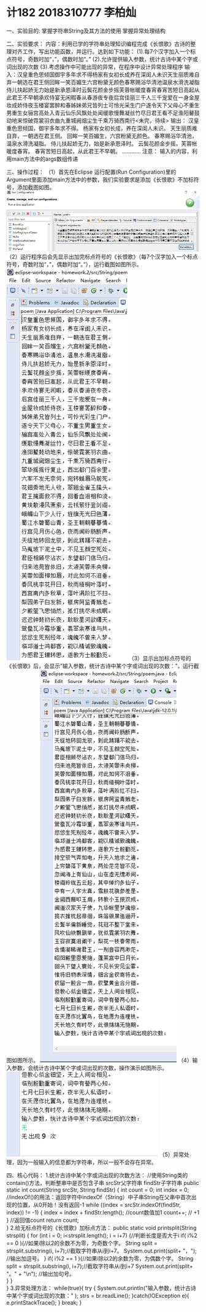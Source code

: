 # 计182 2018310777 李柏灿
一、实验目的:
  掌握字符串String及其方法的使用
  掌握异常处理结构

二、实验要求：
内容：利用已学的字符串处理知识编程完成《长恨歌》古诗的整理对齐工作，写出功能函数，并运行。达到如下功能：
  (1).每7个汉字加入一个标点符号，奇数时加“，”，偶数时加“。”
  (2).允许提供输入参数，统计古诗中某个字或词出现的次数
  (3).考虑操作中可能出现的异常，在程序中设计异常处理程序
输入：汉皇重色思倾国御宇多年求不得杨家有女初长成养在深闺人未识天生丽质难自弃一朝选在君王侧回眸一笑百媚生六宫粉黛无颜色春寒赐浴华清池温泉水滑洗凝脂侍儿扶起娇无力始是新承恩泽时云鬓花颜金步摇芙蓉帐暖度春宵春宵苦短日高起从此君王不早朝承欢侍宴无闲暇春从春游夜专夜后宫佳丽三千人三千宠爱在一身金屋妆成娇侍夜玉楼宴罢醉和春姊妹弟兄皆列士可怜光采生门户遂令天下父母心不重生男重生女骊宫高处入青云仙乐风飘处处闻缓歌慢舞凝丝竹尽日君王看不足渔阳鼙鼓动地来惊破霓裳羽衣曲九重城阙烟尘生千乘万骑西南行<未完，待续>
输出：
汉皇重色思倾国，御宇多年求不得。
杨家有女初长成，养在深闺人未识。
天生丽质难自弃，一朝选在君王侧。
回眸一笑百媚生，六宫粉黛无颜色。
春寒赐浴华清池，温泉水滑洗凝脂。
侍儿扶起娇无力，始是新承恩泽时。
云鬓花颜金步摇，芙蓉帐暖度春宵。
春宵苦短日高起，从此君王不早朝。
…………
注意： 输入的内容，利用main方法中的args数组传递

三、操作过程：
（1）首先在Eclipse 运行配置(Run Configuration)里的Argument里面添加main方法中的参数，我们实验要求是添加《长恨歌》不加标符号，添加截图如图。
![images](https://github.com/COLLIN-BAI/poem/blob/master/images/4.PNG)
（2）运行程序后会先显示出加完标点符号的《长恨歌》（每7个汉字加入一个标点符号，奇数时加“，”，偶数时加“。”），运行截图如图所示。
![images](https://github.com/COLLIN-BAI/poem/blob/master/images/1.PNG)
（3）显示出加标点符号的《长恨歌》后，会显示”输入参数，统计古诗中某个字或词出现的次数：”，运行截图如图所示。
![images](https://github.com/COLLIN-BAI/poem/blob/master/images/2.PNG)
（4）输入参数，会统计古诗中某个字或词出现的次数，操作演示如图所示。
![images](https://github.com/COLLIN-BAI/poem/blob/master/images/3.PNG)
（5）异常处理，因为一般输入的信息都为字符串，所以一般不会存在异常。

四、核心代码：
1.统计古诗中某个字或词出现的次数方法：
//使用String类的contain()方法，判断整串中是否包含子串     srcStr父字符串  findStr子字符串
	public static int count(String srcStr, String findStr) {
		int count = 0;
		int index = 0;
    //indexOf()的用法：返回字符中indexOf（String）中子串String在父串中首次出现的位置，从0开始！没有返回-1
		while ((index = srcStr.indexOf(findStr, index)) != -1) {
			index = index + findStr.length();
      //count数值加1
			count++; // +1   
		}
    //返回值count
		return count;  
	}
  2.给无标点符号的《长恨歌》加标点方法：
  public static void printsplit(String strsplit) {
		for (int i = 0; i<strsplit.length(); i = i+7) {//判断长度是否大于i
			if( i%2 == 0 ){//如果i除以2的余数不为零，为奇数个字。
				String split = strsplit.substring(i, i+7);//截取字符串从i到i+7。
				System.out.print(split+ "，");			//输出加逗号。
			} 
			if( i%2 == 1 ){//如果i除以2的余数为零，为偶数个字。
				String split = strsplit.substring(i, i+7);//截取字符串从i到i+7
				System.out.print(split+ "。" + "\n");		//输出加句号。	
			} 
		}	
	}
  3.异常处理方法：
  while(true){
            try {
                System.out.println("输入参数，统计古诗中某个字或词出现的次数：" );
                strs = br.readLine();
            }catch(IOException e){
                e.printStackTrace();
            }
            break;
        }
